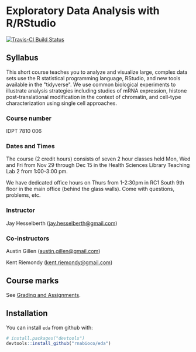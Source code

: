 
Exploratory Data Analysis with R/RStudio
========================================

[![Travis-CI Build Status](https://travis-ci.org/rnabioco/eda.svg?branch=master)](https://travis-ci.org/rnabioco/eda)

Syllabus
--------

This short course teaches you to analyze and visualize large, complex data sets use the R statistical programming language, RStudio, and new tools available in the "tidyverse". We use common biological experiments to illustrate analysis strategies including studies of mRNA expression, histone post-translational modification in the context of chromatin, and cell-type characterization using single cell approaches.

### Course number

IDPT 7810 006

### Dates and Times

The course (2 credit hours) consists of seven 2 hour classes held Mon, Wed and Fri from Nov 29 through Dec 15 in the Health Sciences Library Teaching Lab 2 from 1:00-3:00 pm.

We have dedicated office hours on Thurs from 1-2:30pm in RC1 South 9th floor in the main office (behind the glass walls). Come with questions, problems, etc.

### Instructor

Jay Hesselberth (<jay.hesselberth@gmail.com>)

### Co-instructors

Austin Gillen (<austin.gillen@gmail.com>)

Kent Riemondy (<kent.riemondy@gmail.com>)

Course marks
------------

See [Grading and Assignments](https://rnabioco.github.io/eda/articles/assignments.html).

Installation
------------

You can install `eda` from github with:

``` r
# install.packages("devtools")
devtools::install_github("rnabioco/eda")
```
